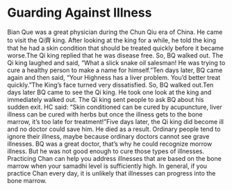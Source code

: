 # Guarding Against Illness

Bian Que was a great physician during the Chun Qiu era of China. He came to visit the Qi齊 king. After looking at the king for a while, he told the king that he had a skin condition that should be treated quickly before it became worse.The Qi king replied that he was disease free. So, BQ walked out. The Qi king laughed and said, “What a slick snake oil salesman! He was trying to cure a healthy person to make a name for himself.”Ten days later, BQ came again and then said, “Your Highness has a liver problem. You’d better treat quickly.”The King’s face turned very dissatisfied. So, BQ walked out.Ten days later BQ came to see the Qi king. He took one look at the king and immediately walked out. The Qi king sent people to ask BQ about his sudden exit. HC said: “Skin conditioned can be cured by acupuncture, liver illness can be cured with herbs but once the illness gets to the bone marrow, it’s too late for treatment!”Five days later, the Qi king did become ill and no doctor could save him. He died as a result.       Ordinary people tend to ignore their illness, maybe because ordinary doctors cannot see grave illnesses. BQ was a great doctor, that’s why he could recognize morrow illness. But he was not good enough to cure those types of illnesses.​Practicing Chan can help you address illnesses that are based on the bone marrow when your samadhi level is sufficiently high. In general, if you practice Chan every day, it is unlikely that illnesses can progress into the bone marrow.